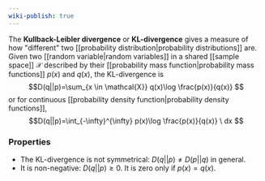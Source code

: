 ```yaml
---
wiki-publish: true
---
```

The **Kullback-Leibler divergence** or **KL-divergence** gives a measure of how "different" two [[probability distribution|probability distributions]] are. Given two [[random variable|random variables]] in a shared [[sample space]] $\mathcal{X}$ described by their [[probability mass function|probability mass functions]] $p(x)$ and $q(x)$, the KL-divergence is
$$D(q||p)=\sum_{x \in \mathcal{X}} q(x)\log \frac{p(x)}{q(x)} $$
or for continuous [[probability density function|probability density functions]],
$$D(q||p)=\int_{-\infty}^{\infty} p(x)\log \frac{p(x)}{q(x)} \ dx $$
### Properties
- The KL-divergence is not symmetrical: $D(q||p)\neq D(p||q)$ in general.
- It is non-negative: $D(q||p)\geq 0$. It is zero only if $p(x)=q(x)$.